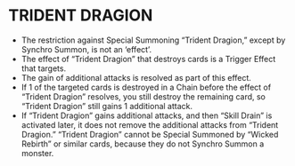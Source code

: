 
# TRIDENT DRAGION

*   The restriction against Special Summoning “Trident Dragion,” except by Synchro Summon, is not an ‘effect’.
*   The effect of “Trident Dragion” that destroys cards is a Trigger Effect that targets.
*   The gain of additional attacks is resolved as part of this effect.
*   If 1 of the targeted cards is destroyed in a Chain before the effect of “Trident Dragion” resolves, you still destroy the remaining card, so “Trident Dragion” still gains 1 additional attack.
*   If “Trident Dragion” gains additional attacks, and then “Skill Drain” is activated later, it does not remove the additional attacks from “Trident Dragion.” “Trident Dragion” cannot be Special Summoned by “Wicked Rebirth” or similar cards, because they do not Synchro Summon a monster.

  